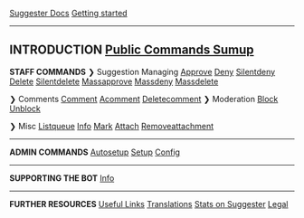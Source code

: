 [Suggester Docs](home.md)
[Getting started](getting-started.md)

---

**INTRODUCTION** 
[Public Commands Sumup](sumup.md)
---

**STAFF COMMANDS**
❯ Suggestion Managing
[Approve](staff/approve.md)
[Deny](staff/deny.md)
[Silentdeny](staff/silentdeny.md)
[Delete](staff/delete.md)
[Silentdelete](staff/silentdelete.md)
[Massapprove](staff/massapprove.md)
[Massdeny](staff/massdeny.md)
[Massdelete](staff/massdelete.md)

❯ Comments
[Comment](staff/comment.md)
[Acomment](staff/acomment.md)
[Deletecomment](staff/deletecomment.md)
❯ Moderation
[Block](staff/block.md)
[Unblock](staff/unblock.md)

❯ Misc
[Listqueue](staff/listqueue.md)
[Info](staff/info.md)
[Mark](staff/mark.md)
[Attach](staff/attach.md)
[Removeattachment](staff/removeattachment.md)

---

**ADMIN COMMANDS**
[Autosetup](admin/autosetup.md)
[Setup](admin/setup.md)
[Config](config/configuration.md)

---

**SUPPORTING THE BOT**
[Info](supporting/info.md)

---

**FURTHER RESOURCES**
[Useful Links](usefullinks.md)
[Translations](translation.md)
[Stats on Suggester](botstats.md)
[Legal](legal.md)


